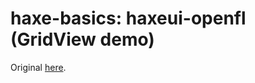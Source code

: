 haxe-basics: haxeui-openfl (GridView demo)
=========================

Original [here](http://haxeui.org/try.jsp).
